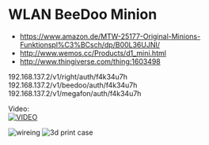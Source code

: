 # WLAN BeeDoo Minion

* https://www.amazon.de/MTW-25177-Original-Minions-Funktionspl%C3%BCsch/dp/B00L36UJNI/
* http://www.wemos.cc/Products/d1_mini.html
* http://www.thingiverse.com/thing:1603498

192.168.137.2/v1/right/auth/f4k34u7h  
192.168.137.2/v1/beedoo/auth/f4k34u7h  
192.168.137.2/v1/megafon/auth/f4k34u7h  

Video:  
[![VIDEO](http://img.youtube.com/vi/4jaRcjfHeIo/0.jpg)](https://youtu.be/4jaRcjfHeIo)  

![wireing](https://github.com/tsgoff/esp8266-wemos-d1/blob/master/minion.jpg?raw=true)
![3d print case](https://cdn.thingiverse.com/renders/30/ec/4d/45/ce/e10685d14386d2dc6381473f2d4f3e7d_preview_featured.JPG)
